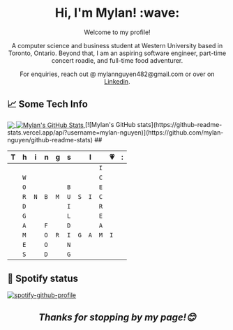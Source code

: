<h1 align='center'> Hi, I'm Mylan! :wave:</h1>
<p align='center'>
Welcome to my profile!
</p>
<p align='center'>
A computer science and business student at Western University based in Toronto, Ontario. Beyond that, I am an aspiring software engineer, part-time concert roadie, and full-time food adventurer.
</p>
<p align='center'>For enquiries, reach out @ mylannguyen482@gmail.com or over on <a href="https://www.linkedin.com/in/mylan-nguyen/">Linkedin</a>.</p>

## &#x1f4c8; Some Tech Info

<a href="https://github.com/mylan-nguyen/mylan-nguyen">
  <img align="center" src="https://github-readme-stats.vercel.app/api/top-langs/?username=mylan-nguyen&hide=java,html,tex&title_color=ffffff&text_color=c9cacc&icon_color=2bbc8a&bg_color=1d1f21&langs_count=3" />
</a>
<a href="https://github.com/mylan-nguyen/mylan-nguyen">
  <img align="center" src="https://github-readme-stats.vercel.app/api?username=mylan-nguyen&show_icons=true&line_height=27&count_private=true&title_color=ffffff&text_color=c9cacc&icon_color=2bbc8a&bg_color=1d1f21" alt="Mylan's GitHub Stats" />
</a>
[![Mylan's GitHub stats](https://github-readme-stats.vercel.app/api?username=mylan-nguyen)](https://github.com/mylan-nguyen/github-readme-stats)
##

|T|h|i|n|g|s||I||💗|:|
| - | - | - | - | - | - | - | - | - | - | - |
| | | | | | | | |`I`| | |
| |`W`| | | | | | |`C`| | |
| |`O`| | | |`B`| | |`E`| | |
| |`R`|`N`|`B`|`M`|`U`|`S`|`I`|`C`| | | 
| |`D`| | | |`I`| | |`R`| | |
| |`G`| | | |`L`| | |`E`| | |
| |`A`| |`F`| |`D`| | |`A`| | |
| |`M`| |`O`|`R`|`I`|`G`|`A`|`M`|`I`| |
| |`E`| |`O`| |`N`| | | | | |
| |`S`| |`D`| |`G`| | | | | |

## 🎵 Spotify status

[![spotify-github-profile](https://spotify-github-profile.vercel.app/api/view?uid=g76ton15ztvea4ehyypqpow1o&cover_image=true&theme=default)](https://github.com/mylan-nguyen/spotify-github-profile)


<h2 align='center'><i>Thanks for stopping by my page!😊</i></h1>
